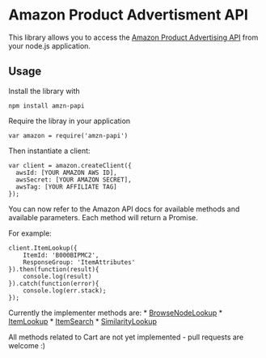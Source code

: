 Amazon Product Advertisment API
===============================

This library allows you to access the [Amazon Product Advertising API](https://affiliate-program.amazon.com/gp/advertising/api/detail/main.html) from your node.js application.

Usage
-----

Install the library with

`npm install amzn-papi`

Require the libray in your application

`var amazon = require('amzn-papi')`

Then instantiate a client:

```
var client = amazon.createClient({
  awsId: [YOUR AMAZON AWS ID],
  awsSecret: [YOUR AMAZON SECRET],
  awsTag: [YOUR AFFILIATE TAG]
});
```

You can now refer to the Amazon API docs for available methods and available parameters.
Each method will return a Promise.

For example:

```
client.ItemLookup({
	ItemId: 'B000BIPMC2',
	ResponseGroup: 'ItemAttributes'
}).then(function(result){
	console.log(result)
}).catch(function(error){
	console.log(err.stack);
});
```

Currently the implementer methods are:
	* [BrowseNodeLookup](http://docs.aws.amazon.com/AWSECommerceService/latest/DG/BrowseNodeLookup.html)
	* [ItemLookup](http://docs.aws.amazon.com/AWSECommerceService/latest/DG/ItemLookup.html)
	* [ItemSearch](http://docs.aws.amazon.com/AWSECommerceService/latest/DG/ItemSearch.html)
	* [SimilarityLookup](http://docs.aws.amazon.com/AWSECommerceService/latest/DG/SimilarityLookup.html)

All methods related to Cart are not yet implemented - pull requests are welcome :)

